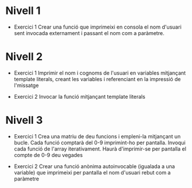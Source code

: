 # Nivell 1
- Exercici 1
Crear una funció que imprimeixi en consola el nom d'usuari sent invocada externament i passant el nom com a paràmetre.

# Nivell 2
- Exercici 1
Imprimir el nom i cognoms de l'usuari en variables mitjançant template literals, creant les variables i referenciant en la impressió de l'missatge

- Exercici 2
Invocar la funció mitjançant template literals

# Nivell 3
- Exercici 1
Crea una matriu de deu funcions i empleni-la mitjançant un bucle. Cada funció comptarà del 0-9 imprimint-ho per pantalla. Invoqui cada funció de l'array iterativament. Haurà d'imprimir-se per pantalla el compte de 0-9 deu vegades

- Exercici 2
Crear una funció anònima autoinvocable (igualada a una variable) que imprimeixi per pantalla el nom d'usuari rebut com a paràmetre